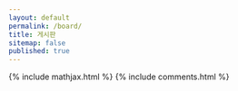 ```yaml
---
layout: default
permalink: /board/
title: 게시판
sitemap: false
published: true
---
```

{% include mathjax.html %}
{% include comments.html %}
